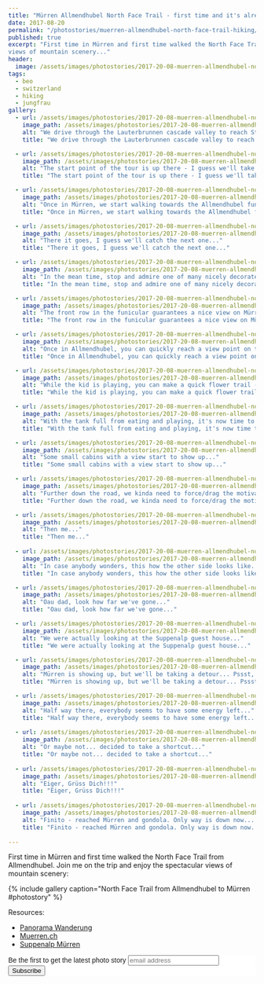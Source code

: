 ```yaml
---
title: "Mürren Allmendhubel North Face Trail - first time and it's already a classic..."
date: 2017-08-20
permalink: "/photostories/muerren-allmendhubel-north-face-trail-hiking/"
published: true
excerpt: "First time in Mürren and first time walked the North Face Trail from Allmendhubel. Join me on the trip and enjoy the spectacular
views of mountain scenery..."
header:
  image: /assets/images/photostories/2017-20-08-muerren-allmendhubel-north-face-trail/header.JPG
tags:
  - beo
  - switzerland
  - hiking
  - jungfrau
gallery:
  - url: /assets/images/photostories/2017-20-08-muerren-allmendhubel-north-face-trail/1-on-our-way-to-stechelberg.jpg
    image_path: /assets/images/photostories/2017-20-08-muerren-allmendhubel-north-face-trail/1-on-our-way-to-stechelberg.jpg
    alt: "We drive through the Lauterbrunnen cascade valley to reach Stechelberg..."
    title: "We drive through the Lauterbrunnen cascade valley to reach Stechelberg..."

  - url: /assets/images/photostories/2017-20-08-muerren-allmendhubel-north-face-trail/2-we-should-reach-that-point.JPG
    image_path: /assets/images/photostories/2017-20-08-muerren-allmendhubel-north-face-trail/2-we-should-reach-that-point.JPG
    alt: "The start point of the tour is up there - I guess we'll take the gondola this time..."
    title: "The start point of the tour is up there - I guess we'll take the gondola this time..."

  - url: /assets/images/photostories/2017-20-08-muerren-allmendhubel-north-face-trail/3-arrived-in-muerren.JPG
    image_path: /assets/images/photostories/2017-20-08-muerren-allmendhubel-north-face-trail/3-arrived-in-muerren.JPG
    alt: "Once in Mürren, we start walking towards the Allmendhubel funicular..."
    title: "Once in Mürren, we start walking towards the Allmendhubel funicular..."

  - url: /assets/images/photostories/2017-20-08-muerren-allmendhubel-north-face-trail/4-funicular-to-allmendhubel.JPG
    image_path: /assets/images/photostories/2017-20-08-muerren-allmendhubel-north-face-trail/4-funicular-to-allmendhubel.JPG
    alt: "There it goes, I guess we'll catch the next one..."
    title: "There it goes, I guess we'll catch the next one..."

  - url: /assets/images/photostories/2017-20-08-muerren-allmendhubel-north-face-trail/5-nice-facade-decorations.JPG
    image_path: /assets/images/photostories/2017-20-08-muerren-allmendhubel-north-face-trail/5-nice-facade-decorations.JPG
    alt: "In the mean time, stop and admire one of many nicely decorated chalets in Mürren..."
    title: "In the mean time, stop and admire one of many nicely decorated chalets in Mürren..."

  - url: /assets/images/photostories/2017-20-08-muerren-allmendhubel-north-face-trail/6-view-on-mueren-from-funicular.JPG
    image_path: /assets/images/photostories/2017-20-08-muerren-allmendhubel-north-face-trail/6-view-on-mueren-from-funicular.JPG
    alt: "The front row in the funicular guarantees a nice view on Mürren..."
    title: "The front row in the funicular guarantees a nice view on Mürren..."

  - url: /assets/images/photostories/2017-20-08-muerren-allmendhubel-north-face-trail/7-viewpoint-allmendhubel.JPG
    image_path: /assets/images/photostories/2017-20-08-muerren-allmendhubel-north-face-trail/7-viewpoint-allmendhubel.JPG
    alt: "Once in Allmendhubel, you can quickly reach a view point on the playground and the majestic Jungfrau, Mönch and Eiger..."
    title: "Once in Allmendhubel, you can quickly reach a view point on the playground and the majestic Jungfrau, Mönch and Eiger..."

  - url: /assets/images/photostories/2017-20-08-muerren-allmendhubel-north-face-trail/8-view-at-wengen-from-flowertrail.JPG
    image_path: /assets/images/photostories/2017-20-08-muerren-allmendhubel-north-face-trail/8-view-at-wengen-from-flowertrail.JPG
    alt: "While the kid is playing, you can make a quick flower trail - at the end you get a glimpse of Wengen this time..."
    title: "While the kid is playing, you can make a quick flower trail - at the end you get a glimpse of Wengen this time..."

  - url: /assets/images/photostories/2017-20-08-muerren-allmendhubel-north-face-trail/9-one-last-look-and-off-we-go.JPG
    image_path: /assets/images/photostories/2017-20-08-muerren-allmendhubel-north-face-trail/9-one-last-look-and-off-we-go.JPG
    alt: "With the tank full from eating and playing, it's now time to go to - one last look though..."
    title: "With the tank full from eating and playing, it's now time to go to - one last look though..."

  - url: /assets/images/photostories/2017-20-08-muerren-allmendhubel-north-face-trail/10-cabins-with-a-view.JPG
    image_path: /assets/images/photostories/2017-20-08-muerren-allmendhubel-north-face-trail/10-cabins-with-a-view.JPG
    alt: "Some small cabins with a view start to show up..."
    title: "Some small cabins with a view start to show up..."

  - url: /assets/images/photostories/2017-20-08-muerren-allmendhubel-north-face-trail/11-silvia-sebi-walking.JPG
    image_path: /assets/images/photostories/2017-20-08-muerren-allmendhubel-north-face-trail/11-silvia-sebi-walking.JPG
    alt: "Further down the road, we kinda need to force/drag the motivation. First my wife..."
    title: "Further down the road, we kinda need to force/drag the motivation. First my wife..."

  - url: /assets/images/photostories/2017-20-08-muerren-allmendhubel-north-face-trail/12-adi-sebi-walking.JPG
    image_path: /assets/images/photostories/2017-20-08-muerren-allmendhubel-north-face-trail/12-adi-sebi-walking.JPG
    alt: "Then me..."
    title: "Then me..."
    
  - url: /assets/images/photostories/2017-20-08-muerren-allmendhubel-north-face-trail/12.5-how-the-other-side-looks-like.JPG
    image_path: /assets/images/photostories/2017-20-08-muerren-allmendhubel-north-face-trail/12.5-how-the-other-side-looks-like.JPG
    alt: "In case anybody wonders, this how the other side looks like..."
    title: "In case anybody wonders, this how the other side looks like..."

  - url: /assets/images/photostories/2017-20-08-muerren-allmendhubel-north-face-trail/13-adi-sebi-looking-back.JPG
    image_path: /assets/images/photostories/2017-20-08-muerren-allmendhubel-north-face-trail/13-adi-sebi-looking-back.JPG
    alt: "Oau dad, look how far we've gone..."
    title: "Oau dad, look how far we've gone..."

  - url: /assets/images/photostories/2017-20-08-muerren-allmendhubel-north-face-trail/14-restaurant-suppenalp.JPG
    image_path: /assets/images/photostories/2017-20-08-muerren-allmendhubel-north-face-trail/14-restaurant-suppenalp.JPG
    alt: "We were actually looking at the Suppenalp guest house..."
    title: "We were actually looking at the Suppenalp guest house..."

  - url: /assets/images/photostories/2017-20-08-muerren-allmendhubel-north-face-trail/15-view-at-muerren.JPG
    image_path: /assets/images/photostories/2017-20-08-muerren-allmendhubel-north-face-trail/15-view-at-muerren.JPG
    alt: "Mürren is showing up, but we'll be taking a detour... Pssst, don't tell Sebi!"
    title: "Mürren is showing up, but we'll be taking a detour... Pssst, don't tell Sebi!"

  - url: /assets/images/photostories/2017-20-08-muerren-allmendhubel-north-face-trail/16-half-way-there.JPG
    image_path: /assets/images/photostories/2017-20-08-muerren-allmendhubel-north-face-trail/16-half-way-there.JPG
    alt: "Half way there, everybody seems to have some energy left..."
    title: "Half way there, everybody seems to have some energy left..."
              
  - url: /assets/images/photostories/2017-20-08-muerren-allmendhubel-north-face-trail/17-take-a-shortcut.JPG
    image_path: /assets/images/photostories/2017-20-08-muerren-allmendhubel-north-face-trail/17-take-a-shortcut.JPG
    alt: "Or maybe not... decided to take a shortcut..."
    title: "Or maybe not... decided to take a shortcut..."
    
  - url: /assets/images/photostories/2017-20-08-muerren-allmendhubel-north-face-trail/18-close-to-the-end-salut-eiger.JPG 
    image_path: /assets/images/photostories/2017-20-08-muerren-allmendhubel-north-face-trail/18-close-to-the-end-salut-eiger.JPG 
    alt: "Eiger, Grüss Dich!!!"
    title: "Eiger, Grüss Dich!!!"
       
  - url: /assets/images/photostories/2017-20-08-muerren-allmendhubel-north-face-trail/19-reached-muerren-and-gondola.JPG
    image_path: /assets/images/photostories/2017-20-08-muerren-allmendhubel-north-face-trail/19-reached-muerren-and-gondola.JPG
    alt: "Finito - reached Mürren and gondola. Only way is down now... See you next time!"
    title: "Finito - reached Mürren and gondola. Only way is down now... See you next time!"       
                                                                                        
---
```


First time in Mürren and first time walked the North Face Trail from Allmendhubel. Join me on the trip and enjoy the spectacular
views of mountain scenery:

 {% include gallery caption="North Face Trail from Allmendhubel to Mürren #photostory" %}
 
 Resources:
 
 * [Panorama Wanderung](http://www.wanderungen.ch/de/touren/wanderungen/berneroberland/Allmendhubel-Blumental-Schiltalp-M%C3%BCrren.html?tour=1232)
 * [Muerren.ch](https://mymuerren.ch/en/)
 * [Suppenalp Mürren](http://www.suppenalp.ch/)
 

<!-- Begin MailChimp Signup Form -->
<link href="//cdn-images.mailchimp.com/embedcode/slim-10_7.css" rel="stylesheet" type="text/css">
<style type="text/css">
	#mc_embed_signup{background:#fff; clear:left; font:14px Helvetica,Arial,sans-serif; }
	/* Add your own MailChimp form style overrides in your site stylesheet or in this style block.
	   We recommend moving this block and the preceding CSS link to the HEAD of your HTML file. */
</style>
<div id="mc_embed_signup">
<form action="//adrianmatei.us16.list-manage.com/subscribe/post?u=711ed49399c4a65a8a8ecfc36&amp;id=b44f87f39a" method="post" id="mc-embedded-subscribe-form" name="mc-embedded-subscribe-form" class="validate" target="_blank" novalidate>
    <div id="mc_embed_signup_scroll">
	<label for="mce-EMAIL">Be the first to get the latest photo story</label>
	<input type="email" value="" name="EMAIL" class="email" id="mce-EMAIL" placeholder="email address" required>
    <!-- real people should not fill this in and expect good things - do not remove this or risk form bot signups-->
    <div style="position: absolute; left: -5000px;" aria-hidden="true"><input type="text" name="b_711ed49399c4a65a8a8ecfc36_b44f87f39a" tabindex="-1" value=""></div>
    <div class="clear"><input type="submit" value="Subscribe" name="subscribe" id="mc-embedded-subscribe" class="button"></div>
    </div>
</form>
</div>

<!--End mc_embed_signup-->